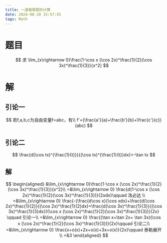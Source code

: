 ```yaml
---
title: 一道极限题的计算
date: 2024-08-28 15:57:55
tags: Math
---
```


<!--more-->

# 题目
$$
求 \lim_{x\rightarrow 0}\frac{1-\cos x (\cos 2x)^\frac{1}{2}(\cos 3x)^\frac{1}{3}}{x^2}
$$

# 解
## 引论一
$$
若f,a,b,c为自由变量f=abc，有\\
f'=(\frac{a'}{a}+\frac{b'}{b}+\frac{c'}{c})(abc)
$$
## 引论二
$$
\frac{d(\cos tx)^{\frac{1}{t}}}{(\cos tx)^{\frac{1}{t}}dx}=-\tan tx
$$

## 解
$$
\begin{aligned}
   &\lim_{x\rightarrow 0}\frac{1-\cos x (\cos 2x)^\frac{1}{2}(\cos 3x)^\frac{1}{3}}{x^2}\\ 
   =&\lim_{x\rightarrow 0} \frac{d(1-\cos x (\cos 2x)^\frac{1}{2}(\cos 3x)^\frac{1}{3})}{2xdx}\qquad 洛必达 \\
   =&\lim_{x\rightarrow 0} \frac{-(\frac{d\cos x}{\cos xdx}+\frac{d(\cos 2x)^\frac{1}{2}}{(\cos 2x)^\frac{1}{2}dx}+\frac{d(\cos 3x)^\frac{1}{3}}{(\cos 3x)^\frac{1}{3}dx})(\cos x (\cos 2x)^\frac{1}{2}(\cos 3x)^\frac{1}{3})}{2x} \qquad 引论一\\
   =&\lim_{x\rightarrow 0} \frac{(\tan x+\tan 2x+ \tan 3x)(\cos x (\cos 2x)^\frac{1}{2}(\cos 3x)^\frac{1}{3})}{2x}\qquad 引论二\\
   =&\lim_{x\rightarrow 0} \frac{x+o(x)+2x+o(x)+3x+o(x)}{2x}\qquad 泰勒展开\\
   =&3
\end{aligned}
$$
